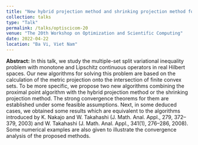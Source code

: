 ```yaml
---
title: "New hybrid projection method and shrinking projection method for solving the multiple-set split variational inequality problem in Hilbert spaces"
collection: talks
type: "Talk"
permalink: /talks/optiscicom-20
venue: "The 20th Workshop on Optimization and Scientific Computing"
date: 2022-04-22
location: "Ba Vi, Viet Nam"
---
```


**Abstract:** In this talk, we study the multiple-set split variational inequality problem with
monotone and Lipschitz continuous operators in real Hilbert spaces. Our new algorithms for
solving this problem are based on the calculation of the metric projection onto the intersection of finite convex sets. To be more specific, we propose two new algorithms combining
the proximal point algorithm with the hybrid projection method or the shrinking projection method. The strong convergence theorems for them are established under some feasible
assumptions. Next, in some deduced cases, we obtained some results which are equivalent
to the algorithms introduced by K. Nakajo and W. Takahashi (J. Math. Anal. Appl., 279,
372–379, 2003) and W. Takahashi (J. Math. Anal. Appl., 341(1), 276–286, 2008). Some
numerical examples are also given to illustrate the convergence analysis of the proposed
methods.
